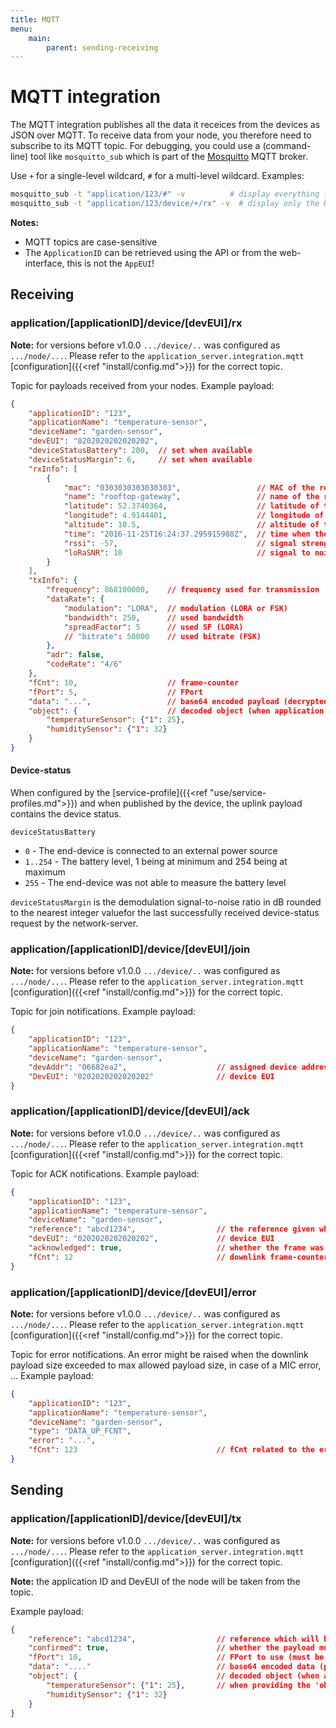 ```yaml
---
title: MQTT
menu:
    main:
        parent: sending-receiving
---
```


# MQTT integration

The MQTT integration publishes all the data it receices from the devices
as JSON over MQTT. To receive data from your node, you therefore 
need to subscribe to its MQTT topic. For debugging, you could use a 
(command-line) tool like `mosquitto_sub` which is part of the 
[Mosquitto](http://mosquitto.org/) MQTT broker.

Use `+` for a single-level wildcard, `#` for a multi-level wildcard.
Examples:

```bash
mosquitto_sub -t "application/123/#" -v          # display everything for the given application ID
mosquitto_sub -t "application/123/device/+/rx" -v  # display only the RX payloads for the given application ID
```

**Notes:**

* MQTT topics are case-sensitive
* The `ApplicationID` can be retrieved using the API or from the web-interface,
  this is not the `AppEUI`!

## Receiving

### application/[applicationID]/device/[devEUI]/rx

**Note:** for versions before v1.0.0 `.../device/..` was configured as
`.../node/...`. Please refer to the `application_server.integration.mqtt`
[configuration]({{<ref "install/config.md">}}) for the correct topic.

Topic for payloads received from your nodes. Example payload:

```json
{
    "applicationID": "123",
    "applicationName": "temperature-sensor",
    "deviceName": "garden-sensor",
    "devEUI": "0202020202020202",
    "deviceStatusBattery": 200,  // set when available
    "deviceStatusMargin": 6,     // set when available
    "rxInfo": [
        {
            "mac": "0303030303030303",                 // MAC of the receiving gateway
            "name": "rooftop-gateway",                 // name of the receiving gateway
            "latitude": 52.3740364,                    // latitude of the receiving gateway
            "longitude": 4.9144401,                    // longitude of the receiving gateway
            "altitude": 10.5,                          // altitude of the receiving gateway
            "time": "2016-11-25T16:24:37.295915988Z",  // time when the package was received (GPS time of gateway, only set when available)
            "rssi": -57,                               // signal strength (dBm)
            "loRaSNR": 10                              // signal to noise ratio
        }
    ],
    "txInfo": {
        "frequency": 868100000,    // frequency used for transmission
        "dataRate": {
            "modulation": "LORA",  // modulation (LORA or FSK)
            "bandwidth": 250,      // used bandwidth
            "spreadFactor": 5      // used SF (LORA)
            // "bitrate": 50000    // used bitrate (FSK)
        },
        "adr": false,
        "codeRate": "4/6"
    },
    "fCnt": 10,                    // frame-counter
    "fPort": 5,                    // FPort
    "data": "...",                 // base64 encoded payload (decrypted)
    "object": {                    // decoded object (when application coded has been configured)
        "temperatureSensor": {"1": 25},
        "humiditySensor": {"1": 32}
    }
}
```

#### Device-status

When configured by the [service-profile]({{<ref "use/service-profiles.md">}})
and when published by the device, the uplink payload contains the device status.

`deviceStatusBattery`

* `0` - The end-device is connected to an external power source
* `1..254` - The battery level, 1 being at minimum and 254 being at maximum
* `255` - The end-device was not able to measure the battery level

`deviceStatusMargin` is the demodulation signal-to-noise ratio in dB rounded
to the nearest integer valuefor the last successfully received device-status
request by the network-server.

### application/[applicationID]/device/[devEUI]/join

**Note:** for versions before v1.0.0 `.../device/..` was configured as
`.../node/...`. Please refer to the `application_server.integration.mqtt`
[configuration]({{<ref "install/config.md">}}) for the correct topic.

Topic for join notifications. Example payload:

```json
{
    "applicationID": "123",
    "applicationName": "temperature-sensor",
    "deviceName": "garden-sensor",
    "devAddr": "06682ea2",                    // assigned device address
    "DevEUI": "0202020202020202"              // device EUI
}
```

### application/[applicationID]/device/[devEUI]/ack

**Note:** for versions before v1.0.0 `.../device/..` was configured as
`.../node/...`. Please refer to the `application_server.integration.mqtt`
[configuration]({{<ref "install/config.md">}}) for the correct topic.

Topic for ACK notifications. Example payload:

```json
{
    "applicationID": "123",
    "applicationName": "temperature-sensor",
    "deviceName": "garden-sensor",
    "reference": "abcd1234",                  // the reference given when sending the downlink payload
    "devEUI": "0202020202020202",             // device EUI
    "acknowledged": true,                     // whether the frame was acknowledged or not (e.g. timeout)
    "fCnt": 12                                // downlink frame-counter
}
```

### application/[applicationID]/device/[devEUI]/error

**Note:** for versions before v1.0.0 `.../device/..` was configured as
`.../node/...`. Please refer to the `application_server.integration.mqtt`
[configuration]({{<ref "install/config.md">}}) for the correct topic.

Topic for error notifications. An error might be raised when the downlink
payload size exceeded to max allowed payload size, in case of a MIC error,
... Example payload:

```json
{
    "applicationID": "123",
    "applicationName": "temperature-sensor",
    "deviceName": "garden-sensor",
    "type": "DATA_UP_FCNT",
    "error": "...",
    "fCnt": 123                               // fCnt related to the error (if applicable)
}
```

## Sending

### application/[applicationID]/device/[devEUI]/tx

**Note:** for versions before v1.0.0 `.../device/..` was configured as
`.../node/...`. Please refer to the `application_server.integration.mqtt`
[configuration]({{<ref "install/config.md">}}) for the correct topic.

**Note:** the application ID and DevEUI of the node will be taken from the topic.

Example payload:

```json
{
    "reference": "abcd1234",                  // reference which will be used on ack or error (this can be a random string)
    "confirmed": true,                        // whether the payload must be sent as confirmed data down or not
    "fPort": 10,                              // FPort to use (must be > 0)
    "data": "...."                            // base64 encoded data (plaintext, will be encrypted by LoRa Server)
    "object": {                               // decoded object (when application coded has been configured)
        "temperatureSensor": {"1": 25},       // when providing the 'object', you can omit 'data'
        "humiditySensor": {"1": 32}
    }
}

```